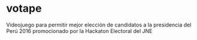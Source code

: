 # votape
Videojuego para permitir mejor elección de candidatos a la presidencia del Perú 2016 promocionado por la Hackaton Electoral del JNE
